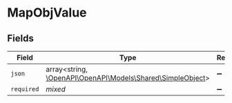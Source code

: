 # MapObjValue


## Fields

| Field                                                                                             | Type                                                                                              | Required                                                                                          | Description                                                                                       | Example                                                                                           |
| ------------------------------------------------------------------------------------------------- | ------------------------------------------------------------------------------------------------- | ------------------------------------------------------------------------------------------------- | ------------------------------------------------------------------------------------------------- | ------------------------------------------------------------------------------------------------- |
| `json`                                                                                            | array<string, [\OpenAPI\OpenAPI\Models\Shared\SimpleObject](../../Models/Shared/SimpleObject.md)> | :heavy_minus_sign:                                                                                | N/A                                                                                               | {"mapElem1":"...","mapElem2":"..."}                                                               |
| `required`                                                                                        | *mixed*                                                                                           | :heavy_minus_sign:                                                                                | N/A                                                                                               |                                                                                                   |